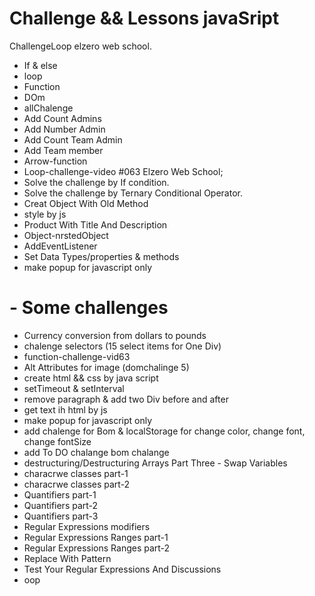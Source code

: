 # Challenge && Lessons javaSript
ChallengeLoop elzero web school.

- If & else
- loop
- Function
- DOm
- allChalenge
- Add Count Admins
- Add Number Admin
- Add Count Team Admin
- Add Team member
- Arrow-function
- Loop-challenge-video #063 Elzero Web School;
- Solve the challenge by If condition.
- Solve the challenge by Ternary Conditional Operator.
- Creat Object With Old Method
- style by js
- Product With Title And Description
- Object-nrstedObject
- AddEventListener
- Set Data Types/properties & methods
- make popup for javascript only

 # - Some challenges
- Currency conversion from dollars to pounds
- chalenge selectors (15 select items for One Div)
- function-challenge-vid63
- Alt Attributes for image (domchalinge 5)
- create html && css by java script
- setTimeout & setInterval
- remove paragraph & add two Div before and after
- get text ih html by js
- make popup for javascript only
- add chalenge for Bom & localStorage for change color, change font, change fontSize
- add To DO chalange bom chalange
- destructuring/Destructuring Arrays Part Three - Swap Variables
- characrwe classes part-1
- characrwe classes part-2
- Quantifiers part-1
- Quantifiers part-2
- Quantifiers part-3
- Regular Expressions modifiers
- Regular Expressions Ranges part-1
- Regular Expressions Ranges part-2
- Replace With Pattern
- Test Your Regular Expressions And Discussions
- oop
